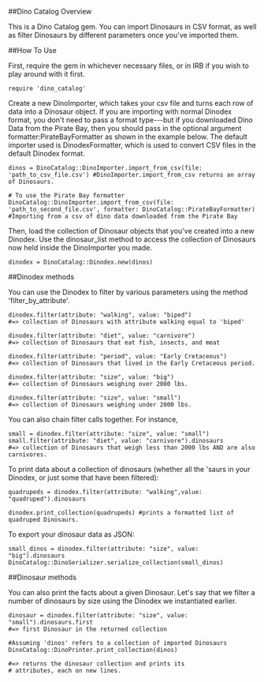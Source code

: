 ##Dino Catalog Overview

This is a Dino Catalog gem. You can import Dinosaurs in CSV format, as well as filter Dinosaurs by different parameters once you've imported them.

##How To Use

First, require the gem in whichever necessary files, or in IRB if you wish to play around with it first.

```require 'dino_catalog'```

Create a new DinoImporter, which takes your csv file and turns each row of data into a Dinosaur object. If you are importing with normal Dinodex format, you don't need to pass a format type---but if you downloaded Dino Data from the Pirate Bay, then you should pass in the optional argument formatter:PirateBayFormatter as shown in the example below. The default importer used is DinodexFormatter, which is used to convert CSV files in the default Dinodex format.

```
dinos = DinoCatalog::DinoImporter.import_from_csv(file: 'path_to_csv_file.csv') #DinoImporter.import_from_csv returns an array of Dinosaurs.

# To use the Pirate Bay formatter
DinoCatalog::DinoImporter.import_from_csv(file: 'path_to_second_file.csv', formatter: DinoCatalog::PirateBayFormatter) 
#Importing from a csv of dino data downloaded from the Pirate Bay
```

Then, load the collection of Dinosaur objects that you've created into a new Dinodex. Use the dinosaur_list method to access the collection of Dinosaurs now held inside the DinoImporter you made.

```dinodex = DinoCatalog::Dinodex.new(dinos)```

##Dinodex methods

You can use the Dinodex to filter by various parameters using the method 'filter_by_attribute'.

```
dinodex.filter(attribute: "walking", value: "biped") 
#=> collection of Dinosaurs with attribute walking equal to 'biped'

dinodex.filter(attribute: "diet", value: "carnivore") 
#=> collection of Dinosaurs that eat fish, insects, and meat

dinodex.filter(attribute: "period", value: "Early Cretaceous") 
#=> collection of Dinosaurs that lived in the Early Cretaceous period.

dinodex.filter(attribute: "size", value: "big") 
#=> collection of Dinosaurs weighing over 2000 lbs.

dinodex.filter(attribute: "size", value: "small") 
#=> collection of Dinosaurs weighing under 2000 lbs.

```

You can also chain filter calls together. For instance,

```
small = dinodex.filter(attribute: "size", value: "small")
small.filter(attribute: "diet", value: "carnivore").dinosaurs
#=> collection of Dinosaurs that weigh less than 2000 lbs AND are also carnivores.
```

To print data about a collection of dinosaurs (whether all the 'saurs in your Dinodex, or just some that have been filtered):
```
quadrupeds = dinodex.filter(attribute: "walking",value: "quadruped").dinosaurs

dinodex.print_collection(quadrupeds) #prints a formatted list of quadruped Dinosaurs.
```

To export your dinosaur data as JSON:
```
small_dinos = dinodex.filter(attribute: "size", value: "big").dinosaurs
DinoCatalog::DinoSerializer.serialize_collection(small_dinos)
```

##Dinosaur methods

You can also print the facts about a given Dinosaur. Let's say that we filter a number of dinosaurs by size using the Dinodex we instantiated earlier.

```
dinosaur = dinodex.filter(attribute: "size", value: "small").dinosaurs.first 
#=> first Dinosaur in the returned collection

#Assuming 'dinos' refers to a collection of imported Dinosaurs
DinoCatalog::DinoPrinter.print_collection(dinos) 

#=> returns the dinosaur collection and prints its 
# attributes, each on new lines.
```

